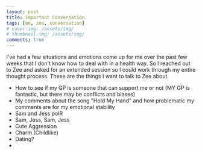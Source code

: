 ```yaml
---
layout: post
title: Important Conversation
tags: [me, zee, conversation]
# cover-img: /assets/img/
# thumbnail-img: /assets/img/
comments: true
---
```

I've had a few situations and emotions come up for me over the past few weeks that I don't know how to deal with in a health way. So I reached out to Zee and asked for an extended session so I could work through my entire thought process. These are the things I want to talk to Zee about.  
  
- How to see if my GP is someone that can support me or not (MY GP is fantastic, but there may be conflicts and biases)
- My comments about the song "Hold My Hand" and how problematic my comments are for my emotional stability
- Sam and Jess polR 
- Sam, Jess, Sam, Jess
- Cute Aggression
- Charm (Childlike)
- Dating?
- 